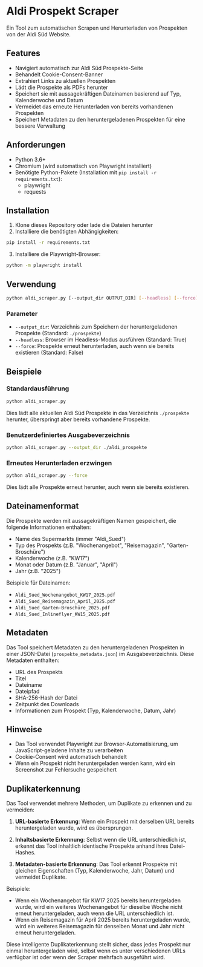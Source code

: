 # Aldi Prospekt Scraper

Ein Tool zum automatischen Scrapen und Herunterladen von Prospekten von der Aldi Süd Website.

## Features

- Navigiert automatisch zur Aldi Süd Prospekte-Seite
- Behandelt Cookie-Consent-Banner
- Extrahiert Links zu aktuellen Prospekten
- Lädt die Prospekte als PDFs herunter
- Speichert sie mit aussagekräftigen Dateinamen basierend auf Typ, Kalenderwoche und Datum
- Vermeidet das erneute Herunterladen von bereits vorhandenen Prospekten
- Speichert Metadaten zu den heruntergeladenen Prospekten für eine bessere Verwaltung

## Anforderungen

- Python 3.6+
- Chromium (wird automatisch von Playwright installiert)
- Benötigte Python-Pakete (Installation mit `pip install -r requirements.txt`):
  - playwright
  - requests

## Installation

1. Klone dieses Repository oder lade die Dateien herunter
2. Installiere die benötigten Abhängigkeiten:

```bash
pip install -r requirements.txt
```

3. Installiere die Playwright-Browser:

```bash
python -m playwright install
```

## Verwendung

```bash
python aldi_scraper.py [--output_dir OUTPUT_DIR] [--headless] [--force]
```

### Parameter

- `--output_dir`: Verzeichnis zum Speichern der heruntergeladenen Prospekte (Standard: `./prospekte`)
- `--headless`: Browser im Headless-Modus ausführen (Standard: True)
- `--force`: Prospekte erneut herunterladen, auch wenn sie bereits existieren (Standard: False)

## Beispiele

### Standardausführung

```bash
python aldi_scraper.py
```

Dies lädt alle aktuellen Aldi Süd Prospekte in das Verzeichnis `./prospekte` herunter, überspringt aber bereits vorhandene Prospekte.

### Benutzerdefiniertes Ausgabeverzeichnis

```bash
python aldi_scraper.py --output_dir ./aldi_prospekte
```

### Erneutes Herunterladen erzwingen

```bash
python aldi_scraper.py --force
```

Dies lädt alle Prospekte erneut herunter, auch wenn sie bereits existieren.

## Dateinamenformat

Die Prospekte werden mit aussagekräftigen Namen gespeichert, die folgende Informationen enthalten:

- Name des Supermarkts (immer "Aldi_Sued")
- Typ des Prospekts (z.B. "Wochenangebot", "Reisemagazin", "Garten-Broschüre")
- Kalenderwoche (z.B. "KW17")
- Monat oder Datum (z.B. "Januar", "April")
- Jahr (z.B. "2025")

Beispiele für Dateinamen:
- `Aldi_Sued_Wochenangebot_KW17_2025.pdf`
- `Aldi_Sued_Reisemagazin_April_2025.pdf`
- `Aldi_Sued_Garten-Broschüre_2025.pdf`
- `Aldi_Sued_Inlineflyer_KW15_2025.pdf`

## Metadaten

Das Tool speichert Metadaten zu den heruntergeladenen Prospekten in einer JSON-Datei (`prospekte_metadata.json`) im Ausgabeverzeichnis. Diese Metadaten enthalten:

- URL des Prospekts
- Titel
- Dateiname
- Dateipfad
- SHA-256-Hash der Datei
- Zeitpunkt des Downloads
- Informationen zum Prospekt (Typ, Kalenderwoche, Datum, Jahr)

## Hinweise

- Das Tool verwendet Playwright zur Browser-Automatisierung, um JavaScript-geladene Inhalte zu verarbeiten
- Cookie-Consent wird automatisch behandelt
- Wenn ein Prospekt nicht heruntergeladen werden kann, wird ein Screenshot zur Fehlersuche gespeichert

## Duplikaterkennung

Das Tool verwendet mehrere Methoden, um Duplikate zu erkennen und zu vermeiden:

1. **URL-basierte Erkennung**: Wenn ein Prospekt mit derselben URL bereits heruntergeladen wurde, wird es übersprungen.

2. **Inhaltsbasierte Erkennung**: Selbst wenn die URL unterschiedlich ist, erkennt das Tool inhaltlich identische Prospekte anhand ihres Datei-Hashes.

3. **Metadaten-basierte Erkennung**: Das Tool erkennt Prospekte mit gleichen Eigenschaften (Typ, Kalenderwoche, Jahr, Datum) und vermeidet Duplikate.

Beispiele:
- Wenn ein Wochenangebot für KW17 2025 bereits heruntergeladen wurde, wird ein weiteres Wochenangebot für dieselbe Woche nicht erneut heruntergeladen, auch wenn die URL unterschiedlich ist.
- Wenn ein Reisemagazin für April 2025 bereits heruntergeladen wurde, wird ein weiteres Reisemagazin für denselben Monat und Jahr nicht erneut heruntergeladen.

Diese intelligente Duplikaterkennung stellt sicher, dass jedes Prospekt nur einmal heruntergeladen wird, selbst wenn es unter verschiedenen URLs verfügbar ist oder wenn der Scraper mehrfach ausgeführt wird.
